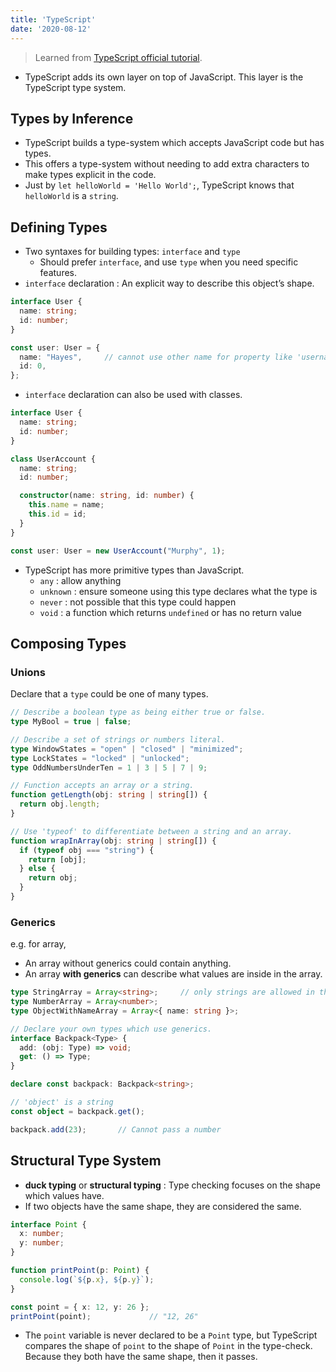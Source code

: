 ```yaml
---
title: 'TypeScript'
date: '2020-08-12'
---
```


> Learned from [TypeScript official tutorial](https://www.typescriptlang.org/docs/handbook/typescript-in-5-minutes.html).

- TypeScript adds its own layer on top of JavaScript. This layer is the TypeScript <span>type system</span>.

## Types by Inference

- TypeScript builds a type-system which accepts JavaScript code but has types.
- This offers a type-system without needing to add extra characters to make types explicit in the code.
- Just by `let helloWorld = 'Hello World';`, TypeScript knows that `helloWorld` is a `string`.

## Defining Types

- Two syntaxes for building types: `interface` and `type`
  - Should prefer `interface`, and use `type` when you need specific features.
- `interface` declaration : An explicit way to describe this object’s shape.

```ts
interface User {
  name: string;
  id: number;
}

const user: User = {
  name: "Hayes",     // cannot use other name for property like 'username'
  id: 0,
};
```

- `interface` declaration can also be used with classes.

```ts
interface User {
  name: string;
  id: number;
}

class UserAccount {
  name: string;
  id: number;

  constructor(name: string, id: number) {
    this.name = name;
    this.id = id;
  }
}

const user: User = new UserAccount("Murphy", 1);
```

- TypeScript has more primitive types than JavaScript.
  - `any` : allow anything
  - `unknown` : ensure someone using this type declares what the type is
  - `never` : not possible that this type could happen
  - `void` : a function which returns `undefined` or has no return value

## Composing Types

### Unions

Declare that a `type` could be one of many types.

```ts
// Describe a boolean type as being either true or false.
type MyBool = true | false;

// Describe a set of strings or numbers literal.
type WindowStates = "open" | "closed" | "minimized";
type LockStates = "locked" | "unlocked";
type OddNumbersUnderTen = 1 | 3 | 5 | 7 | 9;

// Function accepts an array or a string.
function getLength(obj: string | string[]) {
  return obj.length;
}

// Use 'typeof' to differentiate between a string and an array.
function wrapInArray(obj: string | string[]) {
  if (typeof obj === "string") {
    return [obj];
  } else {
    return obj;
  }
}
```

### Generics

e.g. for array,

- An array without generics could contain anything.
- An array **with generics** can describe what values are inside in the array.

```ts
type StringArray = Array<string>;     // only strings are allowed in the array
type NumberArray = Array<number>;
type ObjectWithNameArray = Array<{ name: string }>;

// Declare your own types which use generics.
interface Backpack<Type> {
  add: (obj: Type) => void;
  get: () => Type;
}

declare const backpack: Backpack<string>;

// 'object' is a string
const object = backpack.get();

backpack.add(23);       // Cannot pass a number
```

## Structural Type System

- **duck typing** or **structural typing** : Type checking focuses on the shape which values have.
- If two objects have the same shape, they are considered the same.

```ts
interface Point {
  x: number;
  y: number;
}

function printPoint(p: Point) {
  console.log(`${p.x}, ${p.y}`);
}

const point = { x: 12, y: 26 };
printPoint(point);             // "12, 26"
```

- The `point` variable is never declared to be a `Point` type, but TypeScript compares the shape of `point` to the shape of `Point` in the type-check. Because they both have the same shape, then it passes.